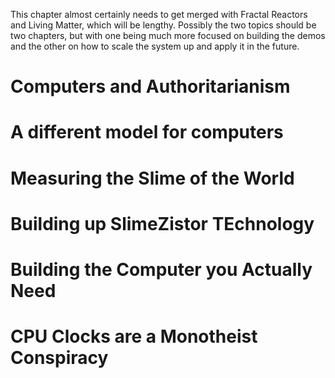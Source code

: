 
This chapter almost certainly needs to get merged with Fractal Reactors and Living Matter, which will be lengthy.  Possibly the two topics should be two chapters, but with one being much more focused on building the demos and the other on how to scale the system up and apply it in the future.

# Computers and Authoritarianism

# A different model for computers

# Measuring the Slime of the World

# Building up SlimeZistor TEchnology

# Building the Computer you Actually Need

# CPU Clocks are a Monotheist Conspiracy
